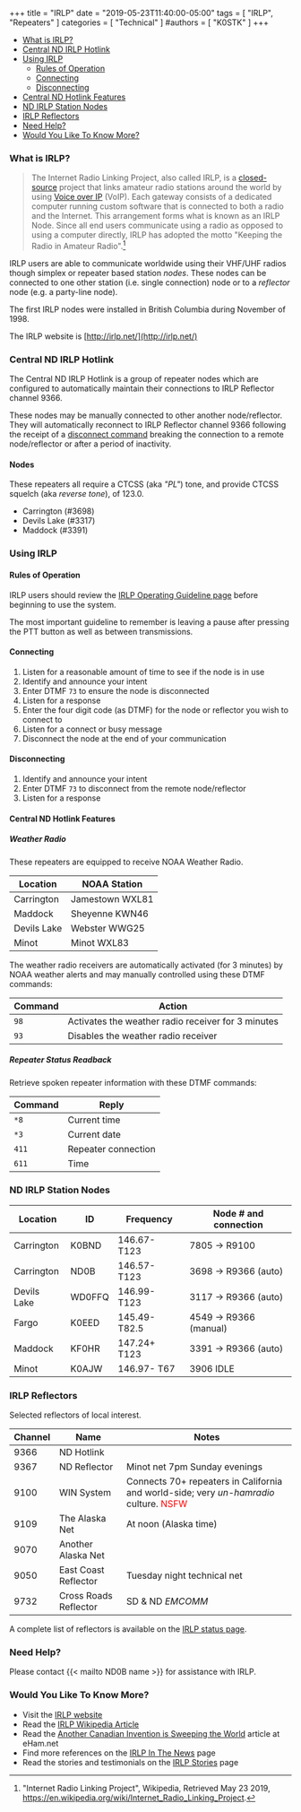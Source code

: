 +++
title = "IRLP"
date = "2019-05-23T11:40:00-05:00"
tags = [ "IRLP", "Repeaters" ]
categories = [ "Technical" ]
#authors = [ "K0STK" ]
+++
* [What is IRLP?](#what-is-irlp)
* [Central ND IRLP Hotlink](#central-nd-irlp-hotlink)
* [Using IRLP](#using-irlp)
   * [Rules of Operation](#rules-of-operation)
   * [Connecting](#connecting)
   * [Disconnecting](#disconnecting)
* [Central ND Hotlink Features](#central-nd-hotlink-features)
* [ND IRLP Station Nodes](#nd-irlp-station-nodes)
* [IRLP Reflectors](#irlp-reflectors)
* [Need Help?](#need-help)
* [Would You Like To Know More?](#would-you-like-to-know-more)

### What is IRLP?

>The Internet Radio Linking Project, also called IRLP, is a
>[closed-source](https://en.wikipedia.org/wiki/Closed-source)
>project that links amateur radio stations around the world by using
>[Voice over IP](https://en.wikipedia.org/wiki/Voice_over_IP) (VoIP).
>Each gateway consists of a dedicated computer running custom
>software that is connected to both a radio and the Internet. This arrangement
>forms what is known as an IRLP Node. Since all end users communicate using a
>radio as opposed to using a computer directly, IRLP has adopted the motto
>"Keeping the Radio in Amateur Radio".[^1] 

IRLP users are able to communicate worldwide using their VHF/UHF radios
though simplex or repeater based station *nodes*. These nodes can be
connected to one other station (i.e. single connection) node or to a
*reflector* node (e.g. a party-line node).

The first IRLP nodes were installed in British Columbia during November of
1998.

The IRLP website is [http://irlp.net/](http://irlp.net/)

[^1]: "Internet Radio Linking Project", Wikipedia, Retrieved May 23 2019, https://en.wikipedia.org/wiki/Internet_Radio_Linking_Project.

### Central ND IRLP Hotlink

The Central ND IRLP Hotlink is a group of repeater nodes which are
configured to automatically maintain their connections to IRLP Reflector
channel 9366.

These nodes may be manually connected to other another node/reflector.
They will automatically reconnect to IRLP Reflector channel 9366 following the
receipt of a [disconnect command](#disconnecting) breaking the connection to a
remote node/reflector or after a period of inactivity.

#### Nodes

These repeaters all require a CTCSS (aka *"PL"*) tone, and provide
CTCSS squelch (aka *reverse tone*), of 123.0.

* Carrington (#3698)
* Devils Lake (#3317)
* Maddock (#3391)

### Using IRLP

#### Rules of Operation

IRLP users should review the
[IRLP Operating Guideline page](http://www.irlp.net/guidelines.html)
before beginning to use the system.

The most important guideline to remember is leaving a pause after
pressing the PTT button as well as between transmissions.


#### Connecting 

1. Listen for a reasonable amount of time to see if the node is in use
1. Identify and announce your intent
1. Enter DTMF `73` to ensure the node is disconnected
1. Listen for a response
1. Enter the four digit code (as DTMF) for the node or reflector you wish to connect to
1. Listen for a connect or busy message
1. Disconnect the node at the end of your communication

#### Disconnecting

1. Identify and announce your intent
1. Enter DTMF `73` to disconnect from the remote node/reflector
1. Listen for a response

#### Central ND Hotlink Features

##### Weather Radio

These repeaters are equipped to receive NOAA Weather Radio.

Location | NOAA Station
---------|-------------------
Carrington | Jamestown WXL81
Maddock | Sheyenne KWN46
Devils Lake | Webster WWG25
Minot | Minot WXL83

The weather radio receivers are automatically activated (for 3 minutes)
by NOAA weather alerts and may manually controlled using these DTMF commands:

Command | Action
--------|-------
`98` | Activates the weather radio receiver for 3 minutes
`93` | Disables the weather radio receiver

##### Repeater Status Readback

Retrieve spoken repeater information with these DTMF commands:

Command | Reply
--------|-------
`*8` | Current time
`*3` | Current date
`411` | Repeater connection
`611` | Time

### ND IRLP Station Nodes

Location    | ID | Frequency | Node # and connection
------------|----|-----------|----------------------
Carrington  | K0BND | 146.67- T123 | 7805 -> R9100
Carrington  | ND0B | 146.57- T123 | 3698 -> R9366 (auto)
Devils Lake | WD0FFQ | 146.99- T123 | 3117 -> R9366 (auto)
Fargo       | K0EED | 145.49- T82.5 | 4549 -> R9366 (manual)
Maddock     | KF0HR | 147.24+ T123 | 3391 -> R9366 (auto)
Minot       | K0AJW | 146.97- T67 | 3906 IDLE

### IRLP Reflectors

Selected reflectors of local interest.

Channel | Name | Notes
--------|------|------
9366 | ND Hotlink |
9367 | ND Reflector | Minot net 7pm Sunday evenings
9100 | WIN System | Connects 70+ repeaters in California and world-side; very *un-hamradio* culture. <span style="color:red;">NSFW</span>
9109 | The Alaska Net | At noon (Alaska time)
9070 | Another Alaska Net
9050 | East Coast Reflector | Tuesday night technical net
9732 | Cross Roads Reflector | SD & ND *EMCOMM*

A complete list of reflectors is available on the [IRLP status page](http://status.irlp.net/).

### Need Help?

Please contact {{< mailto ND0B name >}} for assistance with IRLP.

### Would You Like To Know More?

* Visit the [IRLP website](http://irlp.net/)
* Read the [IRLP Wikipedia Article](https://en.wikipedia.org/wiki/Internet_Radio_Linking_Project)
* Read the [Another Canadian Invention is Sweeping the World](https://www.eham.net/newham/irlp) article at eHam.net
* Find more references on the [IRLP In The News](http://irlp.net/in-the-news.html) page
* Read the stories and testimonials on the [IRLP Stories](http://www.irlp.net/stories.html) page
